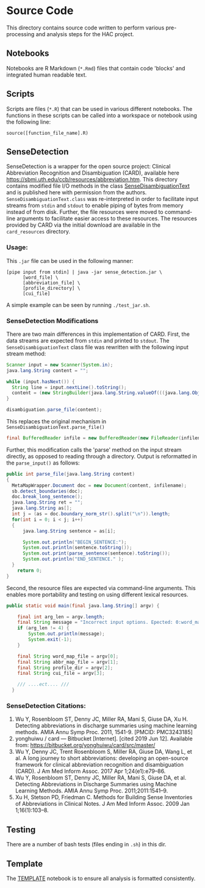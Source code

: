 # Source Code
This directory contains source code written to perform various pre-processing and analysis steps for the HAC project.

## Notebooks
Notebooks are R Markdown (`*.Rmd`) files that contain code 'blocks' and integrated human readable text.

## Scripts
Scripts are files (`*.R`) that can be used in various different notebooks. The functions in these scripts can be called into a workspace or notebook using the following line:

```
source([function_file_name].R)
```

## SenseDetection

SenseDetection is a wrapper for the open source project: Clinical Abbreviation Recognition and Disambiguation (CARD), available here https://sbmi.uth.edu/ccb/resources/abbreviation.htm. This directory contains modified file I/O methods in the class [SenseDisambiguationText](TightClusteringSenseDetection/bin/MetaMapWrapper/SenseDisambiguationText.class) and is published here with permission from the authors. `SenseDisambiguationText.class` was re-interpreted in order to facilitate input streams from `stdin` and `stdout` to enable piping of bytes from memory instead of from disk. Further, the file resources were moved to command-line arguments to facilitate easier access to these resources. The resources provided by CARD via the initial download are available in the `card_resources` directory.

### Usage:
This `.jar` file can be used in the following manner:

```
[pipe input from stdin] | java -jar sense_detection.jar \
      [word_file] \
      [abbreviation_file] \
      [profile_directory] \
      [cui_file]

```

A simple example can be seen by running `./test_jar.sh`.


### SenseDetection Modifications

There are two main differences in this implementation of CARD. First, the data streams are expected from `stdin` and printed to `stdout`. The `SenseDisambiguationText` class file was rewritten with the following input stream method:


```java
Scanner input = new Scanner(System.in);
java.lang.String content = "";

while (input.hasNext()) {
  String line = input.nextLine().toString();
  content = (new StringBuilder(java.lang.String.valueOf(((java.lang.Object) (content))))).append(line).append("\n").toString();
}

disambiguation.parse_file(content);
```

This replaces the original mechanism in `SenseDisambiguationText.parse_file()`

```java
final BufferedReader infile = new BufferedReader(new FileReader(infilename));
```

Further, this modification calls the 'parse' method on the input stream directly, as opposed to reading through a directory. Output is reformatted in the `parse_input()` as follows:

```java
public int parse_file(java.lang.String content)
{
  MetaMapWrapper.Document doc = new Document(content, infilename);
  sb.detect_boundaries(doc);
  doc.break_long_sentence();
  java.lang.String ret = "";
  java.lang.String as[];
  int j = (as = doc.boundary_norm_str().split("\n")).length;
  for(int i = 0; i < j; i++)
  {
      java.lang.String sentence = as[i];

      System.out.println("BEGIN_SENTENCE:");
      System.out.println(sentence.toString());
      System.out.print(parse_sentence(sentence).toString());
      System.out.println("END_SENTENCE." );
  }
    return 0;
}
```

Second, the resource files are expected via command-line arguments. This enables more portability and testing on using different lexical resources.

```java
public static void main(final java.lang.String[] argv) {

    final int arg_len = argv.length;
    final String message = "Incorrect input options. Epected: 0:word_map_file, 1:abbr_map_file, 2:profile_dir, 3:cui_file ";
    if (arg_len != 4) {
        System.out.println(message);
        System.exit(-1);
    }

    final String word_map_file = argv[0];
    final String abbr_map_file = argv[1];
    final String profile_dir = argv[2];
    final String cui_file = argv[3];

    /// ....ect.... ///
  }

```

### SenseDetection Citations:

1. Wu Y, Rosenbloom ST, Denny JC, Miller RA, Mani S, Giuse DA, Xu H. Detecting abbreviations in discharge summaries using machine learning methods. AMIA Annu Symp Proc. 2011, 1541-9. [PMCID: PMC3243185]
1. yonghuiwu / card — Bitbucket [Internet]. [cited 2019 Jun 12]. Available from: https://bitbucket.org/yonghuiwu/card/src/master/
1. Wu Y, Denny JC, Trent Rosenbloom S, Miller RA, Giuse DA, Wang L, et al. A long journey to short abbreviations: developing an open-source framework for clinical abbreviation recognition and disambiguation (CARD). J Am Med Inform Assoc. 2017 Apr 1;24(e1):e79–86.
1. Wu Y, Rosenbloom ST, Denny JC, Miller RA, Mani S, Giuse DA, et al. Detecting Abbreviations in Discharge Summaries using Machine Learning Methods. AMIA Annu Symp Proc. 2011;2011:1541–9.
1. Xu H, Stetson PD, Friedman C. Methods for Building Sense Inventories of Abbreviations in Clinical Notes. J Am Med Inform Assoc. 2009 Jan 1;16(1):103–8.

## Testing
There are a number of bash tests (files ending in `.sh`) in this dir. 

## Template
The [TEMPLATE](template.Rmd) notebook is to ensure all analysis is formatted consistently.
